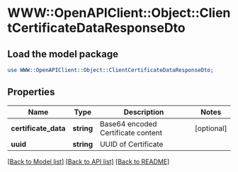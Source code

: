 # WWW::OpenAPIClient::Object::ClientCertificateDataResponseDto

## Load the model package
```perl
use WWW::OpenAPIClient::Object::ClientCertificateDataResponseDto;
```

## Properties
Name | Type | Description | Notes
------------ | ------------- | ------------- | -------------
**certificate_data** | **string** | Base64 encoded Certificate content | [optional] 
**uuid** | **string** | UUID of Certificate | 

[[Back to Model list]](../README.md#documentation-for-models) [[Back to API list]](../README.md#documentation-for-api-endpoints) [[Back to README]](../README.md)


